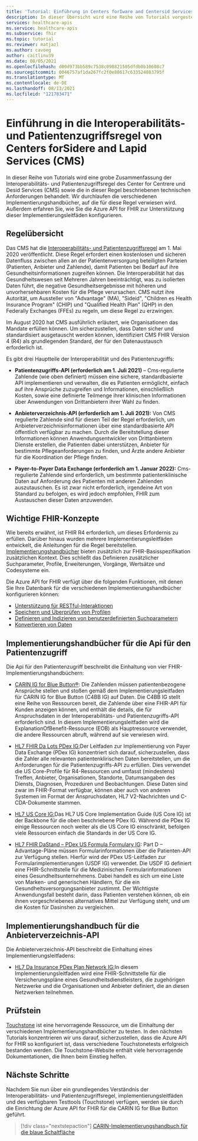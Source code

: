```yaml
---
title: 'Tutorial: Einführung in Centers forIware and Centersid Services (CMS) – Azure API for FHIR'
description: In dieser Übersicht wird eine Reihe von Tutorials vorgestellt, die sich auf die Interoperabilitäts- und Patientenzugriffsregel des Center for Bestehtre und DerId Services (CMS) beziehen.
services: healthcare-apis
ms.service: healthcare-apis
ms.subservice: fhir
ms.topic: tutorial
ms.reviewer: matjazl
ms.author: cavoeg
author: caitlinv39
ms.date: 08/05/2021
ms.openlocfilehash: d00d973bb589c7538c098821505dfdb0b10608c7
ms.sourcegitcommit: 0046757af1da267fc2f0e88617c633524883795f
ms.translationtype: MT
ms.contentlocale: de-DE
ms.lasthandoff: 08/13/2021
ms.locfileid: "121783471"
---
```

# <a name="centers-for-medicare-and-medicaid-services-cms-interoperability-and-patient-access-rule-introduction"></a>Einführung in die Interoperabilitäts- und Patientenzugriffsregel von Centers forSidere and Lapid Services (CMS)

In dieser Reihe von Tutorials wird eine grobe Zusammenfassung der Interoperabilitäts- und Patientenzugriffsregel des Center for Centrere und Desid Services (CMS) sowie die in dieser Regel beschriebenen technischen Anforderungen behandelt. Wir durchlaufen die verschiedenen Implementierungshandbücher, auf die für diese Regel verwiesen wird. Außerdem erfahren Sie, wie Sie die Azure API for FHIR zur Unterstützung dieser Implementierungsleitfäden konfigurieren.


## <a name="rule-overview"></a>Regelübersicht

Das CMS hat die [Interoperabilitäts- und Patientenzugriffsregel](https://www.cms.gov/Regulations-and-Guidance/Guidance/Interoperability/index) am 1. Mai 2020 veröffentlicht. Diese Regel erfordert einen kostenlosen und sicheren Datenfluss zwischen allen an der Patientenversorgung beteiligten Parteien (Patienten, Anbieter und Zahlende), damit Patienten bei Bedarf auf ihre Gesundheitsinformationen zugreifen können. Die Interoperabilität hat das Gesundheitswesen seit Mehreren Jahren beeinträchtigt, was zu isolierten Daten führt, die negative Gesundheitsergebnisse mit höheren und unvorhersehbaren Kosten für die Pflege verursachen. CMS nutzt ihre Autorität, um Aussteller von "Advantage" (MA), "Sideid", "Children es Health Insurance Program" (CHIP) und "Qualified Health Plan" (QHP) in den Federally Exchanges (FFEs) zu regeln, um diese Regel zu erzwingen. 

Im August 2020 hat CMS ausführlich erläutert, wie Organisationen das Mandate erfüllen können. Um sicherzustellen, dass Daten sicher und standardisiert ausgetauscht werden können, identifiziert CMS FHIR Version 4 (R4) als grundlegenden Standard, der für den Datenaustausch erforderlich ist. 

Es gibt drei Hauptteile der Interoperabilität und des Patientenzugriffs:

* **Patientenzugriffs-API (erforderlich am 1. Juli 2021)** – Cms-regulierte Zahlende (wie oben definiert) müssen eine sichere, standardbasierte API implementieren und verwalten, die es Patienten ermöglicht, einfach auf ihre Ansprüche zuzugreifen und Informationen, einschließlich Kosten, sowie eine definierte Teilmenge ihrer klinischen Informationen über Anwendungen von Drittanbietern ihrer Wahl zu finden.  

* **Anbieterverzeichnis-API (erforderlich am 1. Juli 2021):** Von CMS regulierte Zahlende sind für diesen Teil der Regel erforderlich, um Anbieterverzeichnisinformationen über eine standardbasierte API öffentlich verfügbar zu machen. Durch die Bereitstellung dieser Informationen können Anwendungsentwickler von Drittanbietern Dienste erstellen, die Patienten dabei unterstützen, Anbieter für bestimmte Pflegeanforderungen zu finden, und Ärzte andere Anbieter für die Koordination der Pflege finden.  

* **Payer-to-Payer Data Exchange (erforderlich am 1. Januar 2022):** Cms-regulierte Zahlende sind erforderlich, um bestimmte patientenklinische Daten auf Anforderung des Patienten mit anderen Zahlenden auszutauschen. Es ist zwar nicht erforderlich, irgendeine Art von Standard zu befolgen, es wird jedoch empfohlen, FHIR zum Austauschen dieser Daten anzuwenden. 

## <a name="key-fhir-concepts"></a>Wichtige FHIR-Konzepte

Wie bereits erwähnt, ist FHIR R4 erforderlich, um dieses Erfordernis zu erfüllen. Darüber hinaus wurden mehrere Implementierungsleitfäden entwickelt, die Anleitungen für die Regel bereitstellen. [Implementierungshandbücher](https://www.hl7.org/fhir/implementationguide.html) bieten zusätzlich zur FHIR-Basisspezifikation zusätzlichen Kontext. Dies schließt das Definieren zusätzlicher Suchparameter, Profile, Erweiterungen, Vorgänge, Wertsätze und Codesysteme ein.

Die Azure API for FHIR verfügt über die folgenden Funktionen, mit denen Sie Ihre Datenbank für die verschiedenen Implementierungshandbücher konfigurieren können:

* [Unterstützung für RESTful-Interaktionen](fhir-features-supported.md)
* [Speichern und Überprüfen von Profilen](validation-against-profiles.md)
* [Definieren und Indizieren von benutzerdefinierten Suchparametern](how-to-do-custom-search.md)
* [Konvertieren von Daten](convert-data.md)

## <a name="patient-access-api-implementation-guides"></a>Implementierungshandbücher für die Api für den Patientenzugriff

Die Api für den Patientenzugriff beschreibt die Einhaltung von vier FHIR-Implementierungshandbüchern:

* [CARIN IG for Blue Button®](http://hl7.org/fhir/us/carin-bb/STU1/index.html): Die Zahlenden müssen patientenbezogene Ansprüche stellen und stoßen gemäß dem Implementierungsleitfaden für CARIN IG for Blue Button (C4BB IG) auf Daten. Die C4BB IG stellt eine Reihe von Ressourcen bereit, die Zahlende über eine FHIR-API für Kunden anzeigen können, und enthält die details, die für Anspruchsdaten in der Interoperabilitäts- und Patientenzugriffs-API erforderlich sind. In diesem Implementierungsleitfaden wird die ExplanationOfBenefit-Ressource (EOB) als Hauptressource verwendet, die andere Ressourcen abruft, während auf sie verwiesen wird.
* [HL7 FHIR Da Lots PDex IG:](http://hl7.org/fhir/us/davinci-pdex/STU1/index.html)Der Leitfaden zur Implementierung von Payer Data Exchange (PDex IG) konzentriert sich darauf, sicherzustellen, dass die Zahler alle relevanten patientenklirischen Daten bereitstellen, um die Anforderungen für die Patientenzugriffs-API zu erfüllen. Dies verwendet die US Core-Profile für R4-Ressourcen und umfasst (mindestens) Treffen, Anbieter, Organisationen, Standorte, Datumsangaben des Diensts, Diagnosen, Prozeduren und Beobachtungen. Diese Daten sind zwar im FHIR-Format verfügbar, können aber auch von anderen Systemen im Format der Anspruchsdaten, HL7 V2-Nachrichten und C-CDA-Dokumente stammen.
* [HL7 US Core IG:](https://www.hl7.org/fhir/us/core/toc.html)Das HL7 US Core Implementation Guide (US Core IG) ist der Backbone für die oben beschriebene PDex IG. Während die PDex IG einige Ressourcen noch weiter als die US Core IG einschränkt, befolgen viele Ressourcen einfach die Standards in der US Core IG.

* [HL7 FHIR DaStand – PDex US Formula Formulary IG](http://hl7.org/fhir/us/Davinci-drug-formulary/index.html): Part D – Advantage-Pläne müssen Formularinformationen über die Patienten-API zur Verfügung stellen. Hierfür wird der PDex US-Leitfaden zur Formularimplementierungen (USDF IG) verwendet. Die USDF IG definiert eine FHIR-Schnittstelle für die Medizinischen Formularinformationen eines Gesundheitsunternehmens. Dabei handelt es sich um eine Liste von Marken- und generischen Händlern, für die ein Gesundheitsversorgungsanbieter zustimmt. Der Wichtigste Anwendungsfall besteht darin, dass Patienten verstehen können, ob ein ihnen vorgeschriebenes alternatives Mittel zur Verfügung steht, und um die Kosten für Dasinshen zu vergleichen.

## <a name="provider-directory-api-implementation-guide"></a>Implementierungshandbuch für die Anbieterverzeichnis-API

Die Anbieterverzeichnis-API beschreibt die Einhaltung eines Implementierungsleitfadens:

* [HL7 Da Insurance PDex Plan Network IG:](http://build.fhir.org/ig/HL7/davinci-pdex-plan-net/)In diesem Implementierungsleitfaden wird eine FHIR-Schnittstelle für die Versicherungspläne eines Gesundheitsdienstleisters, die zugehörigen Netzwerke und die Organisationen und Anbieter definiert, die an diesen Netzwerken teilnehmen.

## <a name="touchstone"></a>Prüfstein

[Touchstone](https://touchstone.aegis.net/touchstone/) ist eine hervorragende Ressource, um die Einhaltung der verschiedenen Implementierungshandbücher zu testen. In den nächsten Tutorials konzentrieren wir uns darauf, sicherzustellen, dass die Azure API for FHIR so konfiguriert ist, dass verschiedene Touchstonetests erfolgreich bestanden werden. Die Touchstone-Website enthält viele hervorragende Dokumentationen, die Ihnen beim Einstieg helfen.

## <a name="next-steps"></a>Nächste Schritte

Nachdem Sie nun über ein grundlegendes Verständnis der Interoperabilitäts- und Patientenzugriffsregel, implementierungsleitfäden und des verfügbaren Testtools (Touchstone) verfügen, werden sie durch die Einrichtung der Azure API for FHIR für die CARIN IG for Blue Button geführt. 

>[!div class="nextstepaction"]
>[CARIN-Implementierungshandbuch für die blaue Schaltfläche](../fhir/carin-implementation-guide-blue-button-tutorial.md)  